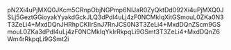 pN2Xi4uPjMXQ0JKcm5CRnpObjNGPmp6NlJaR0ZyQktDd092Xi4uPjMXQ0JSLj5GeztGGioyakYyakdGckJLQ3dPdl4uLj4zF0NCMkIqXitGSmouL0ZKa0N3T3ZeLi4+MxdDQnJHRhpCKlIrSnJ7RnJCS0N3T3ZeLi4+MxdDQnZScm9GSmouL0ZKa3dPdl4uLj4zF0NCMkIqYkIrRkpqLi9GSmt3T3ZeLi4+MxdDQnZ6Wm4rRkpqLi9GSmt2i

